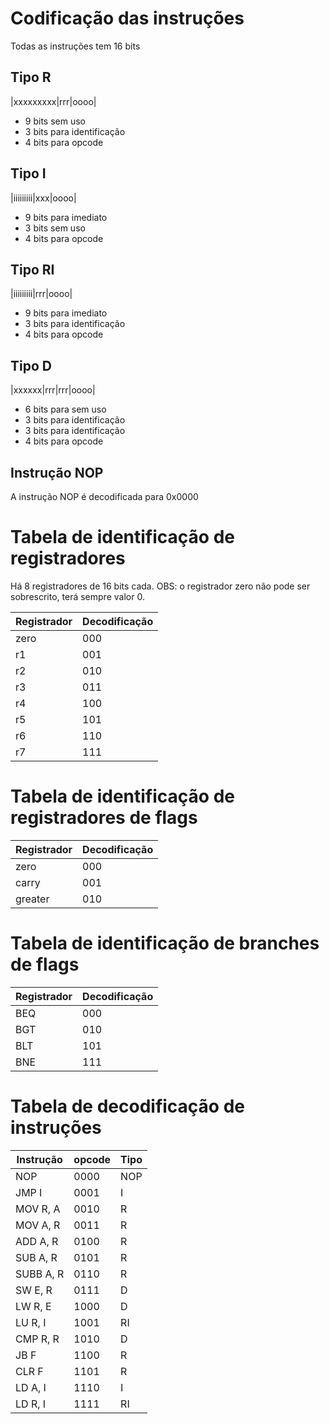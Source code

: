 # Codificação das instruções

Todas as instruções tem 16 bits

## Tipo R

|xxxxxxxxx|rrr|oooo|

-   9 bits sem uso
-   3 bits para identificação
-   4 bits para opcode

## Tipo I

|iiiiiiiii|xxx|oooo|

-   9 bits para imediato
-   3 bits sem uso
-   4 bits para opcode

## Tipo RI

|iiiiiiiii|rrr|oooo|

-   9 bits para imediato
-   3 bits para identificação
-   4 bits para opcode

## Tipo D

|xxxxxx|rrr|rrr|oooo|

-   6 bits para sem uso
-   3 bits para identificação
-   3 bits para identificação
-   4 bits para opcode

## Instrução NOP

A instrução NOP é decodificada para 0x0000

# Tabela de identificação de registradores

Há 8 registradores de 16 bits cada.
OBS: o registrador zero não pode ser sobrescrito, terá sempre valor 0.

| Registrador | Decodificação |
| ----------- | ------------- |
| zero        | 000           |
| r1          | 001           |
| r2          | 010           |
| r3          | 011           |
| r4          | 100           |
| r5          | 101           |
| r6          | 110           |
| r7          | 111           |

# Tabela de identificação de registradores de flags

| Registrador | Decodificação |
| ----------- | ------------- |
| zero        | 000           |
| carry       | 001           |
| greater     | 010           |

# Tabela de identificação de branches de flags

| Registrador | Decodificação |
| ----------- | ------------- |
| BEQ         | 000           |
| BGT         | 010           |
| BLT         | 101           |
| BNE         | 111           |

# Tabela de decodificação de instruções

| Instrução | opcode | Tipo |
| --------- | ------ | ---- |
| NOP       | 0000   | NOP  |
| JMP I     | 0001   | I    |
| MOV R, A  | 0010   | R    |
| MOV A, R  | 0011   | R    |
| ADD A, R  | 0100   | R    |
| SUB A, R  | 0101   | R    |
| SUBB A, R | 0110   | R    |
| SW E, R   | 0111   | D    |
| LW R, E   | 1000   | D    |
| LU R, I   | 1001   | RI   |
| CMP R, R  | 1010   | D    |
| JB F      | 1100   | R    |
| CLR F     | 1101   | R    |
| LD A, I   | 1110   | I    |
| LD R, I   | 1111   | RI   |
